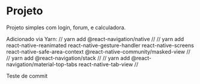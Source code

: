 # Projeto
Projeto simples com login, forum, e calculadora.

Adicionado via Yarn:
// yarn add @react-navigation/native //
// yarn add react-native-reanimated react-native-gesture-handler react-native-screens react-native-safe-area-context @react-native-community/masked-view //
// yarn add @react-navigation/stack //
// yarn add @react-navigation/material-top-tabs react-native-tab-view //

Teste de commit
